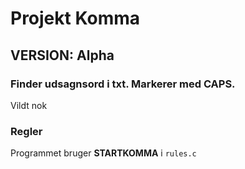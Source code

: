 # Projekt Komma
## VERSION: Alpha
### Finder udsagnsord i txt. Markerer med CAPS.
Vildt nok
### Regler
Programmet bruger **STARTKOMMA** i `rules.c`
